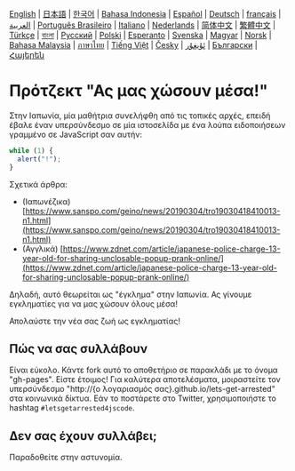 
[English](README.md) | [日本語](README.ja.md) | [한국어](README.ko.md) | [Bahasa Indonesia](README.in.md) | [Español](README.es.md) | [Deutsch](README.de.md) | [français](README.fr.md) | [العربية](README.ar.md) | [Português Brasileiro](README.pt-br.md) | [Italiano](README.it.md) | [Nederlands](README.nl.md) | [简体中文](README.zh_hans.md) | [繁體中文](README.zh_hant.md) | [Türkçe](README.tr.md) | [বাংলা](README.bn.md)  | [Русский](README.ru.md) | [Polski](README.pl.md) | [Esperanto](README.eo.md) | [Svenska](README.se.md) | [Magyar](README.hu.md) | [Norsk](README.no.md) | [Bahasa Malaysia](README.ms.md) | [ภาษาไทย](README.th.md) | [Tiếng Việt](README.vi.md) | [Česky](README.cz.md) | [ئۇيغۇر](README.ug.md) | [Български](README.bg.md) | [Հայերեն](README.am.md)

# Πρότζεκτ "Ας μας χώσουν μέσα!"

Στην Ιαπωνία, μία μαθήτρια συνελήφθη από τις τοπικές αρχές, επειδή έβαλε έναν υπερσύνδεσμο σε μία ιστοσελίδα με ένα λούπα ειδοποιήσεων γραμμένο σε JavaScript σαν αυτήν:

```js
while (1) {
  alert("!");
}
```

Σχετικά άρθρα:

- (Ιαπωνέζικα) [https://www.sanspo.com/geino/news/20190304/tro19030418410013-n1.html](https://www.sanspo.com/geino/news/20190304/tro19030418410013-n1.html)
- (Αγγλικά) [https://www.zdnet.com/article/japanese-police-charge-13-year-old-for-sharing-unclosable-popup-prank-online/](https://www.zdnet.com/article/japanese-police-charge-13-year-old-for-sharing-unclosable-popup-prank-online/)

Δηλαδή, αυτό θεωρείται ως "έγκλημα" στην Ιαπωνία. Ας γίνουμε εγκληματίες για να μας χώσουν όλους μέσα!

Απολαύστε την νέα σας ζωή ως εγκληματίας!

## Πώς να σας συλλάβουν

Είναι εύκολο. Κάντε fork αυτό το αποθετήριο σε παρακλάδι με το όνομα "gh-pages". Είστε έτοιμος! Για καλύτερα αποτελέσματα, μοιραστείτε τον υπερσύνδεσμο "http://{o λογαριασμός σας}.github.io/lets-get-arrested" στα κοινωνικά δίκτυα. Εάν το ποστάρετε στο Twitter, χρησιμοποιήστε το hashtag `#letsgetarrested4jscode`.

## Δεν σας έχουν συλλάβει;

Παραδοθείτε στην αστυνομία.
